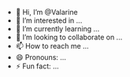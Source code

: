 - 👋 Hi, I’m @Valarine
- 👀 I’m interested in ...
- 🌱 I’m currently learning ...
- 💞️ I’m looking to collaborate on ...
- 📫 How to reach me ...
- 😄 Pronouns: ...
- ⚡ Fun fact: ...

<!---
Valarine/Valarine is a ✨ special ✨ repository because its `README.md` (this file) appears on your GitHub profile.
You can click the Preview link to take a look at your changes.
--->
